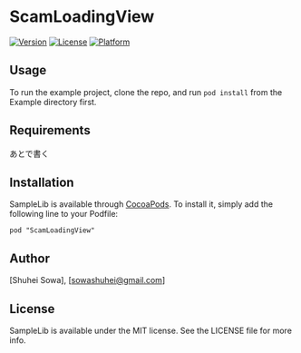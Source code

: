 # ScamLoadingView

[![Version](https://img.shields.io/cocoapods/v/ScamLoadingView.svg?style=flat)](http://cocoapods.org/pods/ScamLoadingView)
[![License](https://img.shields.io/cocoapods/l/ScamLoadingView.svg?style=flat)](http://cocoapods.org/pods/ScamLoadingView)
[![Platform](https://img.shields.io/cocoapods/p/ScamLoadingView.svg?style=flat)](http://cocoapods.org/pods/ScamLoadingView)

## Usage

To run the example project, clone the repo, and run `pod install` from the Example directory first.

## Requirements
あとで書く

## Installation

SampleLib is available through [CocoaPods](http://cocoapods.org). To install
it, simply add the following line to your Podfile:

```
pod "ScamLoadingView"
```  

## Author

[Shuhei Sowa], [sowashuhei@gmail.com]

## License

SampleLib is available under the MIT license. See the LICENSE file for more info.